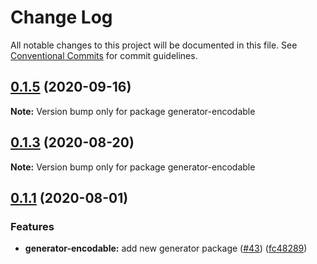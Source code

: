 # Change Log

All notable changes to this project will be documented in this file.
See [Conventional Commits](https://conventionalcommits.org) for commit guidelines.

## [0.1.5](https://github.com/kristw/encodable/compare/generator-encodable@0.1.4...generator-encodable@0.1.5) (2020-09-16)

**Note:** Version bump only for package generator-encodable





## [0.1.3](https://github.com/kristw/encodable/compare/generator-encodable@0.1.2...generator-encodable@0.1.3) (2020-08-20)

**Note:** Version bump only for package generator-encodable





## [0.1.1](https://github.com/kristw/encodable/compare/generator-encodable@0.1.1...generator-encodable@0.1.1) (2020-08-01)


### Features

* **generator-encodable:** add new generator package ([#43](https://github.com/kristw/encodable/issues/43)) ([fc48289](https://github.com/kristw/encodable/commit/fc48289dd487bdd71550d143d2854e9be74d2cd7))
